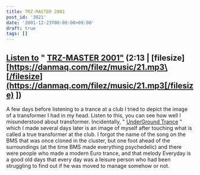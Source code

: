 ```yaml
---
title: TRZ-MASTER 2001
post_id: '3021'
date: '2001-12-23T00:00:00+09:00'
draft: true
tags: []
---
```


## [Listen to](/filez/music/21.mp3) " [TRZ-MASTER 2001"](/filez/music/21.mp3) (2:13 | \[filesize\] [https://danmaq.com/filez/music/21.mp3\[/filesize](https://danmaq.com/filez/music/21.mp3[/filesize) \])

A few days before listening to a trance at a club I tried to depict the image of a transformer I had in my head. Listen to this, you can see how well I misunderstood about transformer. Incidentally, " [UnderGround Trance](/underground-trance) " which I made several days later is an image of myself after touching what is called a true transformer at the club. I forgot the name of the song on the BMS that was once cloned in the cluster, but one foot ahead of the surroundings (at the time BMS made everything psychedelic) and there were people who made a modern Euro trance, and that melody Everyday is a good old days that every day was a leisure person who had been struggling to find out if he was moved to manage somehow or not.

